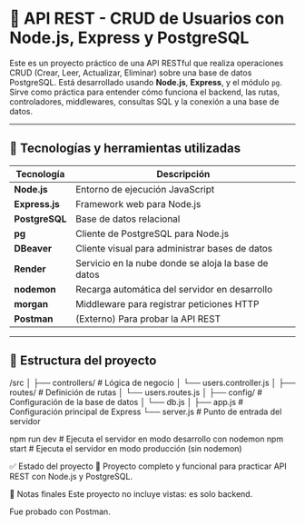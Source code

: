 # 🧠 API REST - CRUD de Usuarios con Node.js, Express y PostgreSQL

Este es un proyecto práctico de una API RESTful que realiza operaciones CRUD (Crear, Leer, Actualizar, Eliminar) sobre una base de datos PostgreSQL. Está desarrollado usando **Node.js**, **Express**, y el módulo `pg`. Sirve como práctica para entender cómo funciona el backend, las rutas, controladores, middlewares, consultas SQL y la conexión a una base de datos.

---

## 🚀 Tecnologías y herramientas utilizadas

| Tecnología       | Descripción                                             |
|------------------|---------------------------------------------------------|
| **Node.js**      | Entorno de ejecución JavaScript                         |
| **Express.js**   | Framework web para Node.js                              |
| **PostgreSQL**   | Base de datos relacional                                |
| **pg**           | Cliente de PostgreSQL para Node.js                      |
| **DBeaver**      | Cliente visual para administrar bases de datos          |
| **Render**       | Servicio en la nube donde se aloja la base de datos     |
| **nodemon**      | Recarga automática del servidor en desarrollo           |
| **morgan**       | Middleware para registrar peticiones HTTP               |          
| **Postman**      | (Externo) Para probar la API REST                       |

---

## 📁 Estructura del proyecto

/src
│
├── controllers/ # Lógica de negocio
│ └── users.controller.js
│
├── routes/ # Definición de rutas
│ └── users.routes.js
│
├── config/ # Configuración de la base de datos
│ └── db.js
│
├── app.js # Configuración principal de Express
└── server.js # Punto de entrada del servidor


npm run dev   # Ejecuta el servidor en modo desarrollo con nodemon
npm start     # Ejecuta el servidor en modo producción (sin nodemon)

✅ Estado del proyecto
🔧 Proyecto completo y funcional para practicar API REST con Node.js y PostgreSQL.

📌 Notas finales
Este proyecto no incluye vistas: es solo backend.

Fue probado con Postman.